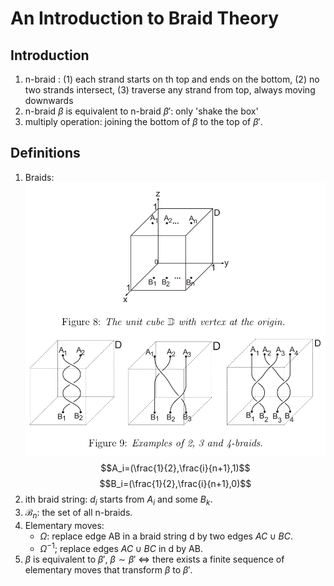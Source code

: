 # An Introduction to Braid Theory
## Introduction
1. n-braid : (1) each strand starts on th top and ends on the bottom, (2) no two strands intersect, (3) traverse any strand from top, always moving downwards
2. n-braid $\beta$ is equivalent to n-braid $\beta'$: only 'shake the box'
3. multiply operation: joining the bottom of $\beta$ to the top of $\beta'$.
## Definitions
1. Braids:
![unit cube](n-braids.png)
$$A_i=(\frac{1}{2},\frac{i}{n+1},1)$$
$$B_i=(\frac{1}{2},\frac{i}{n+1},0)$$
2. ith braid string: $d_i$ starts from $A_i$ and some $B_k$.
3. $\mathcal{B}_n$: the set of all n-braids.
4. Elementary moves:
    - $\Omega$: replace edge AB in a braid string d by two edges $AC\cup BC$.
    - $\Omega^{-1}$; replace edges $AC\cup BC$ in d by AB.
5. $\beta$ is equivalent to $\beta'$, $\beta\sim\beta'$ $\Longleftrightarrow$ there exists a finite sequence of elementary moves that transform $\beta$ to $\beta'$.
